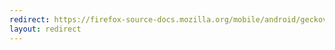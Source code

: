 ```yaml
---
redirect: https://firefox-source-docs.mozilla.org/mobile/android/geckoview/contributor/for-gecko-engineers.html
layout: redirect
---
```

